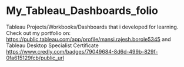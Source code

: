 # My_Tableau_Dashboards_folio
Tableau Projects/Workbooks/Dashboards that i developed for learning. Check out my portfolio on: https://public.tableau.com/app/profile/mansi.rajesh.borole5345 and Tableau Desktop Specialist Certificate https://www.credly.com/badges/79049684-8d6d-499b-829f-0fa615129fcb/public_url 

